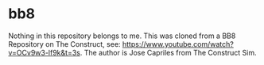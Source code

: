 # bb8
Nothing in this repository belongs to me. This was cloned from a BB8 Repository on The Construct, see: https://www.youtube.com/watch?v=OCv9w3-lf9k&t=3s. The author is Jose Capriles from The Construct Sim.
